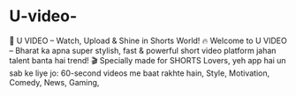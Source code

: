 # U-video-
📱 U VIDEO – Watch, Upload &amp; Shine in Shorts World! 🔥 Welcome to U VIDEO – Bharat ka apna super stylish, fast &amp; powerful short video platform jahan talent banta hai trend!  🎬 Specially made for SHORTS Lovers, yeh app hai un sab ke liye jo:  60-second videos me baat rakhte hain,  Style, Motivation, Comedy, News, Gaming, 
